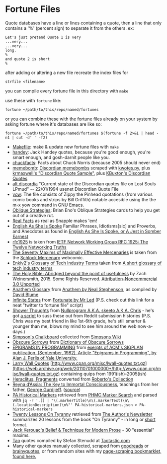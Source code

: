 # Fortune Files

Quote databases have a line or lines containing a quote, then a line that only contains a '%' (percent sign) to separate it from the others.  ex:

    Let's just pretend Quote 1 is very
    ...very...
    ...very...
    long.
    %
    and quote 2 is short
    %

after adding or altering a new file recreate the index files for

    strfile <filename>

you can compile every fortune file in this directory with `make`

use these with `fortune` like:

    fortune ~/path/to/this/repo/named/fortunes

or you can combine these with the fortune files already on your system by asking fortune where it's databases are like so:

    fortune ~/path/to/this/repo/named/fortunes $(fortune -f 2>&1 | head -n1 | cut -d' ' -f2)


* [Makefile](Makefile):
  make & update new fortune files with `make`
* [handey](handey):
  Jack Handey quotes, because you're good enough, you're smart enough, and
  gosh-darnit people like you.
* [chuckfacts](chuckfacts):
  Facts about Chuck Norris (because 2005 should never end)
* [memebomb](memebomb):
  [Discordian memebombs][1] scraped with [kwotes.py][2], plus [krmaxwell's "Discordian Quote Sample"](https://gist.github.com/krmaxwell/7131789), plus [KBuxton's Discordian Quotes](https://kbuxton.com/discordia/discordianquotes.html)
* [alt.discordia][17] "Current state of the Discordian quotes file on Lost Souls LPmud" -- 22/01/1994 usenet Discordian Quote File
* [yow](yow):
  The file consists of Zippy the Pinhead quotations (from various comic books and
  strips by Bill Griffith) notable accesible using the the m-x yow command in GNU Emacs.
* [Oblique Strategies](ObliqueStrategies): Brian Eno's Oblique Strategies cards
  to help you get out of a creative rut.
* [Real Facts](realfacts) as real as Snapple makes 'em!
* [English As She Is Spoke](EnglishAsSheIsSpoke) Familiar Phrases, Idiotisms\[sic\] and Proverbs, and Anecdotes as found in [English As She Is Spoke, or A Jest in Somber Earnest](http://www.gutenberg.org/cache/epub/30411/pg30411-images.html)
* [rfc1925](rfc1925) is taken from [IETF Network Working Group RFC 1925: The Twelve Networking Truths](https://www.ietf.org/rfc/rfc1925.txt)
* [The Seventy Maxims of Maximally Effective Mercenaries](SeventyMaximsOfMaximallyEffectiveMercenaries) is taken from the [Schlock Mercenary][3] webcomic.
* [Enkiv2's Glossary of Tech Industry Terms](enkiv2s-glossary-of-tech-industry-terms) taken from [A short glossary of tech industry terms][7]
* [The Holy Bible: Abridged beyond the point of usefulness](BibleAbridged) by Zach Weinersmith, 2015. Some Rights Reserved.  [Attribution-Noncommercial 3.0 Unported](http://creativecommons.org/licenses/by-nc/3.0/)
* [Anathem Glossary](anathem-glossary) from [Anathem by Neal Stephenson][8], as compiled by [David Blume][9]
* [Infinite States](infinitestates) from [Fortunate by Mr Led][10] (P.S. check out this link for a neat "twitter to fortune file" script)
* [Shower Thoughts](showerthoughts) from [Nullprogram A.K.A. skeeto A.K.A. Chris][11] - he's got [a script][12] to suss these out from Reddit submission histories (P.S. Chris was my best friend in like 1st-6th grade, he's still smarter & younger than me, blows my mind to see him around the web now-a-days.)
* [Simpson's Chalkboard](SimpsonsChalkboard) collected from [Simpsons Wiki][12]
* [Obscure Sorrows](ObscureSorrows) from [Dictionary of Obscure Sorrows][13]
* [EPIGRAMS IN PROGRAMMING](epigrams_in_programming) from [exerpts of ACM's SIGPLAN publication, (September, 1982), Article "Epigrams in Programming", by Alan J. Perlis of Yale University.][14]
* [Larry Wall Quotes](lwall-quotes) [http://www.cpan.org/misc/lwall-quotes.txt.gz](https://web.archive.org/web/20110701000000*/http://www.cpan.org/misc/lwall-quotes.txt.gz) containing quips from 1991(ish)-2005(ish)
* [Heraclitus, Fragments](HeraclitusFragments) converted from [Roberto's Collection](https://github.com/r03ert0/Heraclitus-Fragments)
* [Reyna d’Assia: The Key to Immortal Consciousness](immortal_consciousness), teachings from her father, [George Gurdjieff](https://en.wikipedia.org/wiki/George_Gurdjieff). ([source](https://voxpopulisphere.com/2016/05/18/14591/))
* [PA Historical Markers](PA-historical-markers) retrieved from [PHMC Marker Search][15] and parsed with `jq -r '.[] | "\(.markerTitle)\n\(.markerText)\n\(.locationDescription)\n%"' PA-historical-markers.json > PA-historical-markers`
* [Twenty Lessons On Tyranny](Twenty_Lessons_On_Tyranny_LONG) retrieved from [The Author's Newsletter](https://snyder.substack.com/p/twenty-lessons-on-tyranny) summarizes 20 lessons from the book "On Tyranny" - in long or [short](Twenty_Lessons_On_Tyranny) format.
* [Jack Kerouac's Belief & Technique for Modern Prose][16] - 30 "essential" maxims.
* [Tao](tao) quotes compiled by Stefan Stenudd at [Taotastic.com](https://www.taoistic.com/)
* Many other quotes manualy collected, scraped from [goodreads][4] or [brainyquotes][5], or from random sites with my [page-scraping bookmarklet, found here.][6]

[1]: http://principiadiscordia.com/memebombs/
[2]: https://gist.github.com/JKirchartz/5383142
[3]: http://SchlockMercenary.com
[4]: https://gist.github.com/JKirchartz/80ad6ec90d44b58486db89058d2fdb37
[5]: https://gist.github.com/JKirchartz/05b1132a1151bb497bb408fdf4d0cc56
[6]: http://jkirchartz.com/demos/bookmarklets.html
[7]: https://medium.com/@enkiv2/a-short-glossary-of-tech-industry-terms-4b5f9fef8db3
[8]: https://en.wikipedia.org/wiki/Anathem
[9]: http://anathem.dlma.com/
[10]: https://github.com/mrled/fortunate
[11]: https://nullprogram.com/blog/2016/12/01/
[12]: https://simpsons.fandom.com/wiki/List_of_chalkboard_gags
[13]: https://www.dictionaryofobscuresorrows.com/
[14]: http://www.cs.yale.edu/homes/perlis-alan/quotes.html
[15]: https://share.phmc.pa.gov/markers/
[16]: https://www.writing.upenn.edu/~afilreis/88/kerouac-technique.html
[17]: https://www.usenetarchives.com/view.php?id=alt.discordia&mid=PDJocmNobCRvZjRAY2Fycm9sbDEuY2MuZWR1Pg
